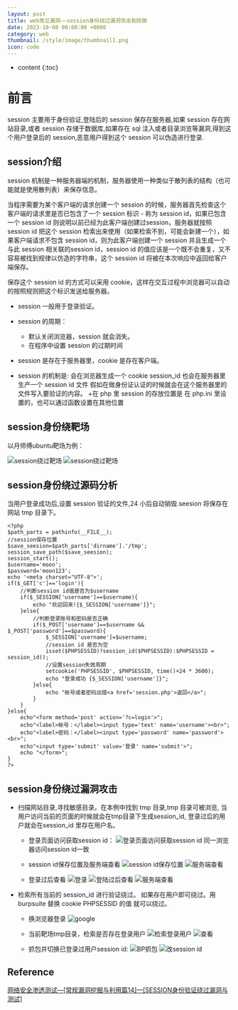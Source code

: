 ```yaml
---
layout: post
title: web常见漏洞——session身份绕过漏洞攻击和防御
date: 2023-10-08 00:00:00 +0800
category: web
thumbnail: /style/image/thumbnail1.png
icon: code
---
```



* content
{:toc}

# 前言

session 主要用于身份验证,登陆后的 session 保存在服务器,如果 session 存在网站目录,或者 session 存储于数据库,如果存在 sql 注入或者目录浏览等漏洞,得到这个用户登录后的 session,恶意用户得到这个 session 可以伪造进行登录.

## session介绍

session 机制是一种服务器端的机制，服务器使用一种类似于散列表的结构（也可能就是使用散列表）来保存信息。

当程序需要为某个客户端的请求创建一个 session 的时候，服务器首先检查这个客户端的请求里是否已包含了一个 session 标识 - 称为 session id，如果已包含一个 session id 则说明以前已经为此客户端创建过session，服务器就按照 session id 把这个 session 检索出来使用（如果检索不到，可能会新建一个），如果客户端请求不包含 session id，则为此客户端创建一个 session 并且生成一个与此 session 相关联的session id，session id 的值应该是一个既不会重复，又不容易被找到规律以仿造的字符串，这个 session id 将被在本次响应中返回给客户端保存。

保存这个 session id 的方式可以采用 cookie，这样在交互过程中浏览器可以自动的按照规则把这个标识发送给服务器。

+ session 一般用于登录验证。
+ session 的周期：
    + 默认关闭浏览器，session 就会消失。
    + 在程序中设置 session 的过期时间

+ session 是存在于服务器里，cookie 是存在客户端。
+ session 的机制是: 会在浏览器生成一个 cookie session_id 也会在服务器里生产一个 session id 文件 假如在做身份证认证的时候就会在这个服务器里的文件写入要验证的内容。
+在 php 里 session 的存放位置是 在 php.ini 里设置的，也可以通过函数设置在其他位置

## session身份绕靶场

以月师傅ubuntu靶场为例：

![session绕过靶场](/style/image/image1.png)
![session绕过靶场](/style/image/image2.png)

## session身份绕过源码分析
当用户登录成功后,设置 session 验证的文件,24 小后自动销毁.seesion 将保存在网站 tmp 目录下。

```
<?php
$path_parts = pathinfo(__FILE__);
//session保存位置
$save_seesion=$path_parts['dirname'].'/tmp';
session_save_path($save_seesion);
session_start();
$username='moon';
$password='moon123';
echo '<meta charset="UTF-8">';
if($_GET['c']=='login'){
    //判断session id值是否为$username
	if($_SESSION['username']==$username){
		echo "欢迎回来!{$_SESSION['username']}";	
	}else{
        //判断登录账号和密码是否正确
		if($_POST['username']==$username && $_POST['password']==$password){
			$_SESSION['username']=$username;
            //session id 是否为空
			isset($PHPSESSID)?session_id($PHPSESSID):$PHPSESSID = session_id();
            //设置session失效周期
			setcookie('PHPSESSID', $PHPSESSID, time()+24 * 3600);
			echo "登录成功 {$_SESSION['username']}";
		}else{
			echo "帐号或者密码出错<a href='session.php'>返回</a>";
		}	
	}	
}else{
	echo"<form method='post' action='?c=login'>";
	echo"<label>帐号：</label><input type='text' name='username'><br>";
	echo"<label>密码：</label><input type='password' name='password'><br>";
	echo"<input type='submit' value='登录' name='submit'>";
	echo "</form>";
}
?>
```
## session身份绕过漏洞攻击
+ 扫描网站目录,寻找敏感目录。在本例中找到 tmp 目录,tmp 目录可被浏览, 当用户访问当前的页面的时候就会在tmp目录下生成session_id, 登录过后的用户就会在session_id 里存在用户名。

    + 登录页面访问获取session id：
    ![登录页面访问获取session id](/style/image/image3.png)
    同一浏览器访问session id一致

    + session id保存位置及服务端查看
    ![session id保存位置](/style/image/image4.png)
    ![服务端查看](/style/image/image5.png)

    + 登录过后查看
    ![登录](/style/image/image7.png)
    ![登陆过后查看](/style/image/image6.png)
    ![服务端查看](/style/image/image8.png)

+ 检索所有当前的 session_id 进行验证绕过。 如果存在用户即可绕过。用burpsuite 替换 cookie PHPSESSID 的值 就可以绕过。

    + 换浏览器登录
    ![google](/style/image/image9.png)

    + 当前靶场tmp目录，检索是否存在登录用户
    ![检索登录用户](/style/image/image10.png)
    ![查看](/style/image/image12.png)

    + 抓包并切换已登录过用户session id:
    ![BP抓包](/style/image/image11.png)
    ![改session id](/style/image/image13.png)

## Reference
[网络安全渗透测试—[常规漏洞挖掘与利用篇14]—[SESSION身份验证绕过漏洞与测试]](https://blog.csdn.net/qq_45555226/article/details/122790287)
